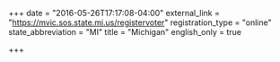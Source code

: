 +++
date = "2016-05-26T17:17:08-04:00"
external_link = "https://mvic.sos.state.mi.us/registervoter"
registration_type = "online"
state_abbreviation = "MI"
title = "Michigan"
english_only = true 

+++
